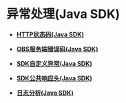 # 异常处理\(Java SDK\)<a name="obs_21_2000"></a>

-   **[HTTP状态码\(Java SDK\)](HTTP状态码(Java-SDK).md)**  

-   **[OBS服务端错误码\(Java SDK\)](OBS服务端错误码(Java-SDK).md)**  

-   **[SDK自定义异常\(Java SDK\)](SDK自定义异常(Java-SDK).md)**  

-   **[SDK公共响应头\(Java SDK\)](SDK公共响应头(Java-SDK).md)**  

-   **[日志分析\(Java SDK\)](日志分析(Java-SDK).md)**  

